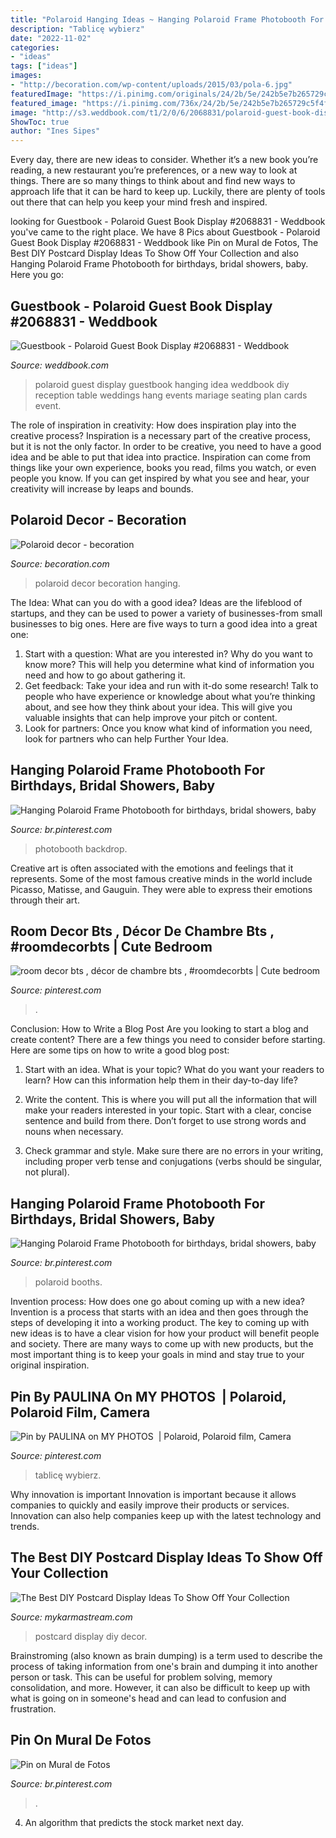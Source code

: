 ```yaml
---
title: "Polaroid Hanging Ideas ~ Hanging Polaroid Frame Photobooth For Birthdays, Bridal Showers, Baby"
description: "Tablicę wybierz"
date: "2022-11-02"
categories:
- "ideas"
tags: ["ideas"]
images:
- "http://becoration.com/wp-content/uploads/2015/03/pola-6.jpg"
featuredImage: "https://i.pinimg.com/originals/24/2b/5e/242b5e7b265729c5f4fde16cf71bc418.jpg"
featured_image: "https://i.pinimg.com/736x/24/2b/5e/242b5e7b265729c5f4fde16cf71bc418.jpg"
image: "http://s3.weddbook.com/t1/2/0/6/2068831/polaroid-guest-book-display-guest-book-wedding-options-pinterest.jpg"
ShowToc: true
author: "Ines Sipes"
---
```



Every day, there are new ideas to consider. Whether it’s a new book you’re reading, a new restaurant you’re preferences, or a new way to look at things. There are so many things to think about and find new ways to approach life that it can be hard to keep up. Luckily, there are plenty of tools out there that can help you keep your mind fresh and inspired.

	

		
looking for Guestbook - Polaroid Guest Book Display #2068831 - Weddbook you've came to the right place. We have 8 Pics about Guestbook - Polaroid Guest Book Display #2068831 - Weddbook like Pin on Mural de Fotos, The Best DIY Postcard Display Ideas To Show Off Your Collection and also Hanging Polaroid Frame Photobooth for birthdays, bridal showers, baby. Here you go:
		
    
## Guestbook - Polaroid Guest Book Display #2068831 - Weddbook

<img loading=lazy src="http://s3.weddbook.com/t1/2/0/6/2068831/polaroid-guest-book-display-guest-book-wedding-options-pinterest.jpg" onerror="this.onerror=null;this.src='https://tse3.mm.bing.net/th?id=OIP.cYjIOF9SxEg6aIV2QGfnfgHaLH&amp;pid=15.1';" alt="Guestbook - Polaroid Guest Book Display #2068831 - Weddbook">

_Source: weddbook.com_

>polaroid guest display guestbook hanging idea weddbook diy reception table weddings hang events mariage seating plan cards event. 

	

The role of inspiration in creativity: How does inspiration play into the creative process?
Inspiration is a necessary part of the creative process, but it is not the only factor. In order to be creative, you need to have a good idea and be able to put that idea into practice. Inspiration can come from things like your own experience, books you read, films you watch, or even people you know. If you can get inspired by what you see and hear, your creativity will increase by leaps and bounds.

    
## Polaroid Decor - Becoration

<img loading=lazy src="http://becoration.com/wp-content/uploads/2015/03/pola-6.jpg" onerror="this.onerror=null;this.src='https://tse4.mm.bing.net/th?id=OIP.pjIvjXSvi2P6XSCTEFLssQHaJ3&amp;pid=15.1';" alt="Polaroid decor - becoration">

_Source: becoration.com_

>polaroid decor becoration hanging. 

	

The Idea: What can you do with a good idea?
Ideas are the lifeblood of startups, and they can be used to power a variety of businesses-from small businesses to big ones. Here are five ways to turn a good idea into a great one:
1. Start with a question: What are you interested in? Why do you want to know more? This will help you determine what kind of information you need and how to go about gathering it.
2. Get feedback: Take your idea and run with it-do some research! Talk to people who have experience or knowledge about what you’re thinking about, and see how they think about your idea. This will give you valuable insights that can help improve your pitch or content.
3. Look for partners: Once you know what kind of information you need, look for partners who can help Further Your Idea.

    
## Hanging Polaroid Frame Photobooth For Birthdays, Bridal Showers, Baby

<img loading=lazy src="https://i.pinimg.com/originals/24/2b/5e/242b5e7b265729c5f4fde16cf71bc418.jpg" onerror="this.onerror=null;this.src='https://tse1.mm.bing.net/th?id=OIP.TQK3U76lF4-MVLm-2jdL6wHaJ4&amp;pid=15.1';" alt="Hanging Polaroid Frame Photobooth for birthdays, bridal showers, baby">

_Source: br.pinterest.com_

>photobooth backdrop. 

	

Creative art is often associated with the emotions and feelings that it represents. Some of the most famous creative minds in the world include Picasso, Matisse, and Gauguin. They were able to express their emotions through their art.

    
## Room Decor Bts , Décor De Chambre Bts , #roomdecorbts | Cute Bedroom

<img loading=lazy src="https://i.pinimg.com/736x/ca/9c/3a/ca9c3a0bc60b15c9c5dd6b0690543bc9.jpg" onerror="this.onerror=null;this.src='https://tse2.mm.bing.net/th?id=OIP.t8HCT7jfSqLbLKWWNYGvqgAAAA&amp;pid=15.1';" alt="room decor bts , décor de chambre bts , #roomdecorbts | Cute bedroom">

_Source: pinterest.com_

>. 

	

Conclusion: How to Write a Blog Post
Are you looking to start a blog and create content? There are a few things you need to consider before starting. Here are some tips on how to write a good blog post:
1. Start with an idea. What is your topic? What do you want your readers to learn? How can this information help them in their day-to-day life?

2. Write the content. This is where you will put all the information that will make your readers interested in your topic. Start with a clear, concise sentence and build from there. Don’t forget to use strong words and nouns when necessary.

3. Check grammar and style. Make sure there are no errors in your writing, including proper verb tense and conjugations (verbs should be singular, not plural).

    
## Hanging Polaroid Frame Photobooth For Birthdays, Bridal Showers, Baby

<img loading=lazy src="https://i.pinimg.com/736x/24/2b/5e/242b5e7b265729c5f4fde16cf71bc418.jpg" onerror="this.onerror=null;this.src='https://tse2.mm.bing.net/th?id=OIP.y0wda7BgFk0KGDCdHSAJzQHaJ3&amp;pid=15.1';" alt="Hanging Polaroid Frame Photobooth for birthdays, bridal showers, baby">

_Source: br.pinterest.com_

>polaroid booths. 

	

Invention process: How does one go about coming up with a new idea?
Invention is a process that starts with an idea and then goes through the steps of developing it into a working product. The key to coming up with new ideas is to have a clear vision for how your product will benefit people and society. There are many ways to come up with new products, but the most important thing is to keep your goals in mind and stay true to your original inspiration.

    
## Pin By PAULINA On ️MY PHOTOS ️ | Polaroid, Polaroid Film, Camera

<img loading=lazy src="https://i.pinimg.com/originals/cd/f9/b4/cdf9b4a03bcfadda16a9eebb753778fb.jpg" onerror="this.onerror=null;this.src='https://tse2.mm.bing.net/th?id=OIP.vDT7vnnh4OSh2yHpK9SOGgHaJ4&amp;pid=15.1';" alt="Pin by PAULINA on ️MY PHOTOS ️ | Polaroid, Polaroid film, Camera">

_Source: pinterest.com_

>tablicę wybierz. 

	

Why innovation is important
Innovation is important because it allows companies to quickly and easily improve their products or services. Innovation can also help companies keep up with the latest technology and trends.

    
## The Best DIY Postcard Display Ideas To Show Off Your Collection

<img loading=lazy src="https://mykarmastream.com/wp-content/uploads/2017/05/postcard-display-ideas-13.jpg" onerror="this.onerror=null;this.src='https://tse4.mm.bing.net/th?id=OIP.6apneLaF1xXbZEhXwE_c4wHaJ4&amp;pid=15.1';" alt="The Best DIY Postcard Display Ideas To Show Off Your Collection">

_Source: mykarmastream.com_

>postcard display diy decor. 

	

Brainstroming (also known as brain dumping) is a term used to describe the process of taking information from one's brain and dumping it into another person or task. This can be useful for problem solving, memory consolidation, and more. However, it can also be difficult to keep up with what is going on in someone's head and can lead to confusion and frustration.

    
## Pin On Mural De Fotos

<img loading=lazy src="https://i.pinimg.com/736x/05/5e/c2/055ec248f5afadbc4c2b714acfa69d6c.jpg" onerror="this.onerror=null;this.src='https://tse4.mm.bing.net/th?id=OIP.ylmWj2pDtD7IOm_1CDXW_QHaJ4&amp;pid=15.1';" alt="Pin on Mural de Fotos">

_Source: br.pinterest.com_

>. 

	

4. An algorithm that predicts the stock market next day.

